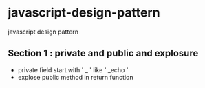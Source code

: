 # javascript-design-pattern

javascript design pattern

## Section 1 : private and public and explosure

- private field start with ' _ ' like ' _echo '
- explose public method in return function
